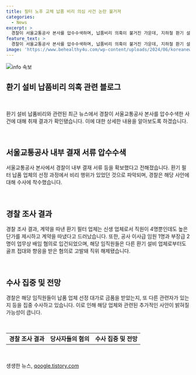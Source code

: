 ```yaml
---
title: 필터 노후 교체 납품 비리 의심 사건 논란 불거져
categories:
  - News
excerpt: >
  경찰이 서울교통공사 본사를 압수수색하며, 납품비리 의혹이 불거진 가운데, 지하철 환기 설비 노후 문제도 함께 논란이 된다. 서울 지하철 1호선 종각역에서 측정된 초미세먼지 농도가 높아지면서 노후 환기 설비의 문제가 드러났으며, 경찰은 환기 필터 납품 업체의 선정과정을 수사 중이다. 이에 관련한 공사 관계자와 임직원들이 수사를 받고 있는 가운데, 이번 사건은 더 큰 파장을 일으키고 있다. (150자)
feature_text: >
  경찰이 서울교통공사 본사를 압수수색하며, 납품비리 의혹이 불거진 가운데, 지하철 환기 설비 노후 문제도 함께 논란이 된다. 서울 지하철 1호선 종각역에서 측정된 초미세먼지 농도가 높아지면서 노후 환기 설비의 문제가 드러났으며, 경찰은 환기 필터 납품 업체의 선정과정을 수사 중이다. 이에 관련한 공사 관계자와 임직원들이 수사를 받고 있는 가운데, 이번 사건은 더 큰 파장을 일으키고 있다. (150자)
image: 'https://www.behealthy4u.com/wp-content/uploads/2024/06/koreanews.jpg'
---
```


<p><img src="https://www.behealthy4u.com/wp-content/uploads/2024/06/koreanews.jpg" alt="info 속보" /></p>

<h2 data-ke-size="size26">환기 설비 납품비리 의혹 관련 블로그</h2>

<p data-ke-size="size16">&nbsp;</p>

<p>환기 설비 납품비리와 관련된 최근 뉴스에서 경찰이 서울교통공사 본사를 압수수색한 사건에 대해 취재 결과가 확인됐습니다. 이에 대한 상세한 내용을 알아보도록 하겠습니다. </p>

<p data-ke-size="size16">&nbsp;</p>

<h2 data-ke-size="size24">서울교통공사 내부 결재 서류 압수수색</h2>

<p>서울교통공사 본사에서 경찰이 내부 결재 서류 등을 확보했다고 전해졌습니다. 환기 필터 납품 업체의 선정 과정에서 비리 행위가 있었던 것으로 파악되며, 경찰은 해당 사안에 대해 수사에 착수했습니다.</p>

<p data-ke-size="size16">&nbsp;</p>

<h2 data-ke-size="size24">경찰 조사 결과</h2>

<p>경찰 조사 결과, 계약을 따낸 환기 필터 업체는 신생 업체로서 직원이 4명뿐인데도 높은 단가를 제시하고 계약을 따냈다고 드러났습니다. 또한, 공사 이사급 임원 1명과 부장급 2명이 업무상 배임 혐의로 입건되었으며, 해당 임직원들은 다른 환기 설비 업체로부터도 골프 접대와 향응을 받은 혐의로 고발돼 직위 해제됐습니다.</p>

<p data-ke-size="size16">&nbsp;</p>

<h2 data-ke-size="size24">수사 집중 및 전망</h2>

<p>경찰은 해당 임직원들이 납품 업체 선정 대가로 금품을 받았는지, 또 다른 관련자가 있는지 등을 집중 수사하고 있습니다. 이로 인해 해당 업체와 관련된 추가적인 사안이 밝혀질 가능성이 큽니다.</p>

<p data-ke-size="size16">&nbsp;</p>

<table>
  <tbody>
    <tr>
      <td style="text-align: center; height: 17px;"><b>경찰 조사 결과</b></td>
      <td style="text-align: center; height: 17px;"><b>당사자들의 혐의</b></td>
      <td style="text-align: center; height: 17px;"><b>수사 집중 및 전망</b></td>
    </tr>
  </tbody>
</table>

<p data-ke-size="size16">&nbsp;</p>
생생한 뉴스, <a href="https://qoogle.tistory.com" rel="dofollow">qoogle.tistory.com</a>


